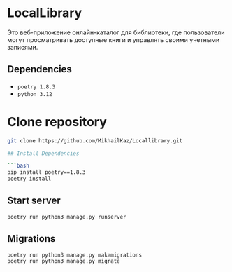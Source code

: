 # LocalLibrary

Это веб-приложение онлайн-каталог для библиотеки, где пользователи могут просматривать 
доступные книги и управлять своими учетными записями.

## Dependencies

- `poetry 1.8.3`
- `python 3.12`

# Clone repository

```bash
git clone https://github.com/MikhailKaz/Locallibrary.git

## Install Dependencies

```bash
pip install poetry==1.8.3
poetry install
```

## Start server 

```bash
poetry run python3 manage.py runserver
```

## Migrations

```bash
poetry run python3 manage.py makemigrations
poetry run python3 manage.py migrate
```

